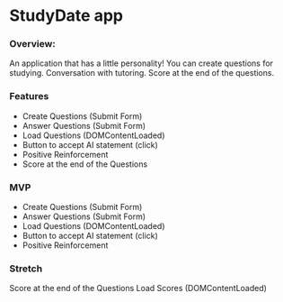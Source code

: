 # StudyDate app


### Overview:
An application that has a little personality! You can create questions for studying. Conversation with tutoring. Score at the end of the questions.



### Features
* Create Questions (Submit Form)
* Answer Questions (Submit Form)
* Load Questions (DOMContentLoaded)
* Button to accept AI statement (click)
* Positive Reinforcement
* Score at the end of the Questions


### MVP
* Create Questions (Submit Form)
* Answer Questions (Submit Form)
* Load Questions (DOMContentLoaded)
* Button to accept AI statement (click)
* Positive Reinforcement

### Stretch
Score at the end of the Questions
Load Scores (DOMContentLoaded)
